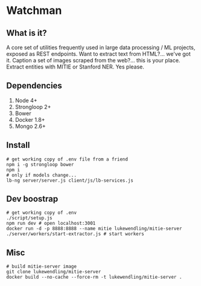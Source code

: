 # Watchman

## What is it?

A core set of utilities frequently used in large data processing / ML projects, exposed as REST endpoints. Want to extract text from HTML?... we've got it. Caption a set of images scraped from the web?... this is your place. Extract entities with MITIE or Stanford NER. Yes please.

## Dependencies

1. Node 4+
1. Strongloop 2+
1. Bower
1. Docker 1.8+
1. Mongo 2.6+

## Install

```
# get working copy of .env file from a friend
npm i -g strongloop bower
npm i
# only if models change...
lb-ng server/server.js client/js/lb-services.js
```

## Dev boostrap

```
# get working copy of .env
./script/setup.js
npm run dev # open localhost:3001
docker run -d -p 8888:8888 --name mitie lukewendling/mitie-server
./server/workers/start-extractor.js # start workers
```

## Misc

```
# build mitie-server image
git clone lukewendling/mitie-server
docker build --no-cache --force-rm -t lukewendling/mitie-server .
```
